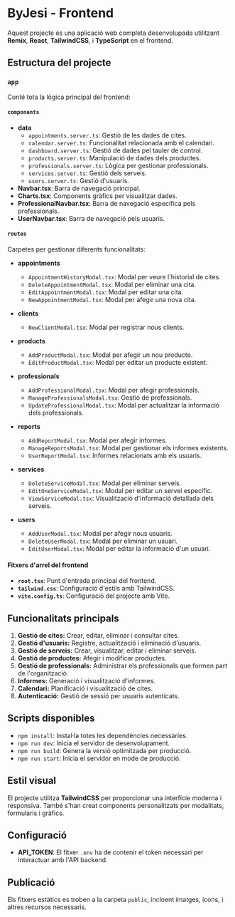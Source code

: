 # ByJesi - Frontend

Aquest projecte és una aplicació web completa desenvolupada utilitzant **Remix**, **React**, **TailwindCSS**, i **TypeScript** en el frontend.

## Estructura del projecte

### `app`
Conté tota la lògica principal del frontend:

#### `components`
- **data**
  - `appointments.server.ts`: Gestió de les dades de cites.
  - `calendar.server.ts`: Funcionalitat relacionada amb el calendari.
  - `dashboard.server.ts`: Gestió de dades pel tauler de control.
  - `products.server.ts`: Manipulació de dades dels productes.
  - `professionals.server.ts`: Lògica per gestionar professionals.
  - `services.server.ts`: Gestió dels serveis.
  - `users.server.ts`: Gestió d'usuaris.
- **Navbar.tsx**: Barra de navegació principal.
- **Charts.tsx**: Components gràfics per visualitzar dades.
- **ProfessionalNavbar.tsx**: Barra de navegació específica pels professionals.
- **UserNavbar.tsx**: Barra de navegació pels usuaris.

#### `routes`
Carpetes per gestionar diferents funcionalitats:

- **appointments**
  - `AppointmentHistoryModal.tsx`: Modal per veure l'historial de cites.
  - `DeleteAppointmentModal.tsx`: Modal per eliminar una cita.
  - `EditAppointmentModal.tsx`: Modal per editar una cita.
  - `NewAppointmentModal.tsx`: Modal per afegir una nova cita.

- **clients**
  - `NewClientModal.tsx`: Modal per registrar nous clients.

- **products**
  - `AddProductModal.tsx`: Modal per afegir un nou producte.
  - `EditProductModal.tsx`: Modal per editar un producte existent.

- **professionals**
  - `AddProfessionalModal.tsx`: Modal per afegir professionals.
  - `ManageProfessionalsModal.tsx`: Gestió de professionals.
  - `UpdateProfessionalModal.tsx`: Modal per actualitzar la informació dels professionals.

- **reports**
  - `AddReportModal.tsx`: Modal per afegir informes.
  - `ManageReportsModal.tsx`: Modal per gestionar els informes existents.
  - `UserReportModal.tsx`: Informes relacionats amb els usuaris.

- **services**
  - `DeleteServiceModal.tsx`: Modal per eliminar serveis.
  - `EditOneServiceModal.tsx`: Modal per editar un servei específic.
  - `ViewServiceModal.tsx`: Visualització d'informació detallada dels serveis.

- **users**
  - `AddUserModal.tsx`: Modal per afegir nous usuaris.
  - `DeleteUserModal.tsx`: Modal per eliminar un usuari.
  - `EditUserModal.tsx`: Modal per editar la informació d'un usuari.

#### Fitxers d'arrel del frontend
- **`root.tsx`**: Punt d'entrada principal del frontend.
- **`tailwind.css`**: Configuració d'estils amb TailwindCSS.
- **`vite.config.ts`**: Configuració del projecte amb Vite.

## Funcionalitats principals
1. **Gestió de cites:** Crear, editar, eliminar i consultar cites.
2. **Gestió d'usuaris:** Registre, actualització i eliminació d'usuaris.
3. **Gestió de serveis:** Crear, visualitzar, editar i eliminar serveis.
4. **Gestió de productes:** Afegir i modificar productes.
5. **Gestió de professionals:** Administrar els professionals que formen part de l'organització.
6. **Informes:** Generació i visualització d'informes.
7. **Calendari:** Planificació i visualització de cites.
8. **Autenticació:** Gestió de sessió per usuaris autenticats.

## Scripts disponibles
- `npm install`: Instal·la totes les dependències necessàries.
- `npm run dev`: Inicia el servidor de desenvolupament.
- `npm run build`: Genera la versió optimitzada per producció.
- `npm run start`: Inicia el servidor en mode de producció.

## Estil visual
El projecte utilitza **TailwindCSS** per proporcionar una interfície moderna i responsiva. També s'han creat components personalitzats per modalitats, formularis i gràfics.

## Configuració
- **API_TOKEN**: El fitxer `.env` ha de contenir el token necessari per interactuar amb l'API backend.

## Publicació
Els fitxers estàtics es troben a la carpeta `public`, incloent imatges, ícons, i altres recursos necessaris.

